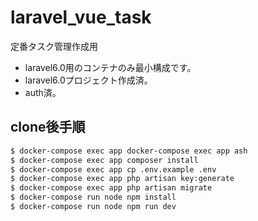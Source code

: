 # laravel_vue_task
定番タスク管理作成用
- laravel6.0用のコンテナのみ最小構成です。
- laravel6.0プロジェクト作成済。
- auth済。

## clone後手順
```bash
$ docker-compose exec app docker-compose exec app ash
$ docker-compose exec app composer install
$ docker-compose exec app cp .env.example .env
$ docker-compose exec app php artisan key:generate
$ docker-compose exec app php artisan migrate
$ docker-compose run node npm install
$ docker-compose run node npm run dev
```
